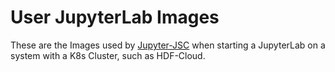 # User JupyterLab Images
These are the Images used by [Jupyter-JSC](https://jupyter-jsc.fz-juelich.de) when starting a JupyterLab on a system with a K8s Cluster, such as HDF-Cloud.
